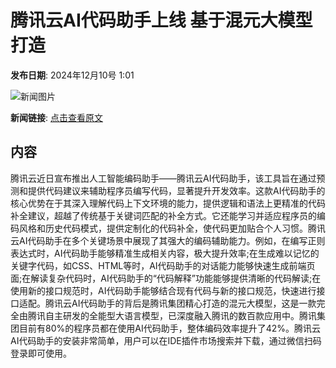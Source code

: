 # 腾讯云AI代码助手上线 基于混元大模型打造

**发布日期**: 2024年12月10号 1:01

![新闻图片](https://pic.chinaz.com/picmap/thumb/202309071139000461_0.jpg)

**新闻链接**: [点击查看原文](https://www.aibase.com/zh/news/13800)

## 内容

腾讯云近日宣布推出人工智能编码助手——腾讯云AI代码助手，该工具旨在通过预测和提供代码建议来辅助程序员编写代码，显著提升开发效率。这款AI代码助手的核心优势在于其深入理解代码上下文环境的能力，提供逻辑和语法上更精准的代码补全建议，超越了传统基于关键词匹配的补全方式。它还能学习并适应程序员的编码风格和历史代码模式，提供定制化的代码补全，使代码更加贴合个人习惯。腾讯云AI代码助手在多个关键场景中展现了其强大的编码辅助能力。例如，在编写正则表达式时，AI代码助手能够精准生成相关内容，极大提升效率;在生成难以记忆的关键字代码，如CSS、HTML等时，AI代码助手的对话能力能够快速生成前端页面;在解读复杂代码时，AI代码助手的“代码解释”功能能够提供清晰的代码解读;在使用新的接口规范时，AI代码助手能够结合现有代码与新的接口规范，快速进行接口适配。腾讯云AI代码助手的背后是腾讯集团精心打造的混元大模型，这是一款完全由腾讯自主研发的全能型大语言模型，已深度融入腾讯的数百款应用中。腾讯集团目前有80%的程序员都在使用AI代码助手，整体编码效率提升了42%。腾讯云AI代码助手的安装非常简单，用户可以在IDE插件市场搜索并下载，通过微信扫码登录即可使用。

